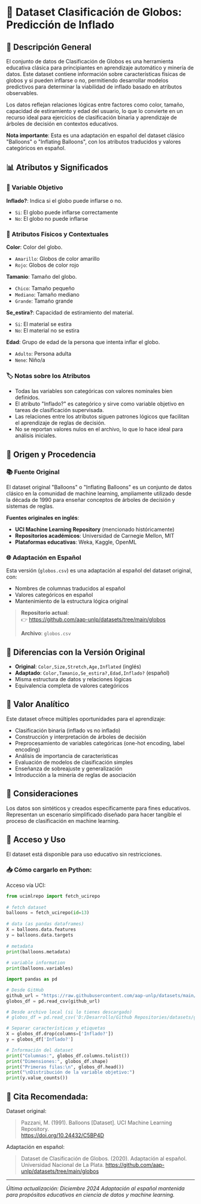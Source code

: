 # 🎈 Dataset Clasificación de Globos: Predicción de Inflado
## 📖 Descripción General
El conjunto de datos de Clasificación de Globos es una herramienta educativa clásica para principiantes en aprendizaje automático y minería de datos. Este dataset contiene información sobre características físicas de globos y si pueden inflarse o no, permitiendo desarrollar modelos predictivos para determinar la viabilidad de inflado basado en atributos observables.

Los datos reflejan relaciones lógicas entre factores como color, tamaño, capacidad de estiramiento y edad del usuario, lo que lo convierte en un recurso ideal para ejercicios de clasificación binaria y aprendizaje de árboles de decisión en contextos educativos.

**Nota importante**: Esta es una adaptación en español del dataset clásico "Balloons" o "Inflating Balloons", con los atributos traducidos y valores categóricos en español.

## 📊 Atributos y Significados

### 🎯 Variable Objetivo
**Inflado?**: Indica si el globo puede inflarse o no.
 - `Si`: El globo puede inflarse correctamente
 - `No`: El globo no puede inflarse

### 🎨 Atributos Físicos y Contextuales
**Color**: Color del globo.
 - `Amarillo`: Globos de color amarillo
 - `Rojo`: Globos de color rojo

**Tamanio**: Tamaño del globo.
 - `Chico`: Tamaño pequeño
 - `Mediano`: Tamaño mediano
 - `Grande`: Tamaño grande

**Se_estira?**: Capacidad de estiramiento del material.
 - `Si`: El material se estira
 - `No`: El material no se estira

**Edad**: Grupo de edad de la persona que intenta inflar el globo.
 - `Adulto`: Persona adulta
 - `Nene`: Niño/a

### 🏷️ Notas sobre los Atributos
- Todas las variables son categóricas con valores nominales bien definidos.
- El atributo "Inflado?" es categórico y sirve como variable objetivo en tareas de clasificación supervisada.
- Las relaciones entre los atributos siguen patrones lógicos que facilitan el aprendizaje de reglas de decisión.
- No se reportan valores nulos en el archivo, lo que lo hace ideal para análisis iniciales.

## 🏢 Origen y Procedencia

### 📚 Fuente Original
El dataset original "Balloons" o "Inflating Balloons" es un conjunto de datos clásico en la comunidad de machine learning, ampliamente utilizado desde la década de 1990 para enseñar conceptos de árboles de decisión y sistemas de reglas.

**Fuentes originales en inglés**:
- **UCI Machine Learning Repository** (mencionado históricamente)
- **Repositorios académicos**: Universidad de Carnegie Mellon, MIT
- **Plataformas educativas**: Weka, Kaggle, OpenML

### 🌐 Adaptación en Español
Esta versión (`globos.csv`) es una adaptación al español del dataset original, con:
- Nombres de columnas traducidos al español
- Valores categóricos en español
- Mantenimiento de la estructura lógica original

> **Repositorio actual**:  
> 👉 https://github.com/aap-unlp/datasets/tree/main/globos  
>
> **Archivo**: `globos.csv`

## 🔄 Diferencias con la Versión Original
- **Original**: `Color,Size,Stretch,Age,Inflated` (inglés)
- **Adaptado**: `Color,Tamanio,Se_estira?,Edad,Inflado?` (español)
- Misma estructura de datos y relaciones lógicas
- Equivalencia completa de valores categóricos

## 🎯 Valor Analítico
Este dataset ofrece múltiples oportunidades para el aprendizaje:
- Clasificación binaria (inflado vs no inflado)
- Construcción y interpretación de árboles de decisión
- Preprocesamiento de variables categóricas (one-hot encoding, label encoding)
- Análisis de importancia de características
- Evaluación de modelos de clasificación simples
- Enseñanza de sobreajuste y generalización
- Introducción a la minería de reglas de asociación

## 📝 Consideraciones
Los datos son sintéticos y creados específicamente para fines educativos. Representan un escenario simplificado diseñado para hacer tangible el proceso de clasificación en machine learning.

## 🔗 Acceso y Uso
El dataset está disponible para uso educativo sin restricciones.

### 📥 Cómo cargarlo en Python:

Acceso vía UCI:
```python
from ucimlrepo import fetch_ucirepo 
  
# fetch dataset 
balloons = fetch_ucirepo(id=13) 
  
# data (as pandas dataframes) 
X = balloons.data.features 
y = balloons.data.targets 
  
# metadata 
print(balloons.metadata) 
  
# variable information 
print(balloons.variables) 

```

```python
import pandas as pd

# Desde GitHub
github_url = "https://raw.githubusercontent.com/aap-unlp/datasets/main/globos/globos.csv"
globos_df = pd.read_csv(github_url)

# Desde archivo local (si lo tienes descargado)
# globos_df = pd.read_csv('D:/Desarrollo/Github Repositories/datasets/globos/globos.csv')

# Separar características y etiquetas
X = globos_df.drop(columns=['Inflado?'])
y = globos_df['Inflado?']

# Información del dataset
print("Columnas:", globos_df.columns.tolist())
print("Dimensiones:", globos_df.shape)
print("Primeras filas:\n", globos_df.head())
print("\nDistribución de la variable objetivo:")
print(y.value_counts())
```

## 🔖 Cita Recomendada:

Dataset original:
> Pazzani, M. (1991). Balloons [Dataset]. UCI Machine Learning Repository. \
> https://doi.org/10.24432/C5BP4D

Adaptación en español:
> Dataset de Clasificación de Globos. (2020). Adaptación al español. Universidad Nacional de La Plata.
https://github.com/aap-unlp/datasets/tree/main/globos

---

*Última actualización: Diciembre 2024
Adaptación al español mantenida para propósitos educativos en ciencia de datos y machine learning.*
